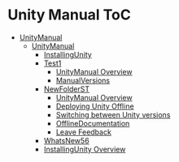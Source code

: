 Unity Manual ToC
================
 - [UnityManual]()
	 - [UnityManual]()
		 - [InstallingUnity]()
		 - [Test1]()
			 - [UnityManual Overview](UnityManual_1.md)
			 - [ManualVersions](ManualVersions.md)
		 - [NewFolderST]()
			 - [UnityManual Overview](UnityManual.md)
			 - [Deploying Unity Offline](DeployingUnityOffline.md)
			 - [Switching between Unity versions](SwitchingDocumentationVersions.md)
			 - [OfflineDocumentation](OfflineDocumentation.md)
			 - [Leave Feedback](LeaveFeedback.md)
		 - [WhatsNew56](WhatsNew56.md)
		 - [InstallingUnity Overview](InstallingUnity.md)

